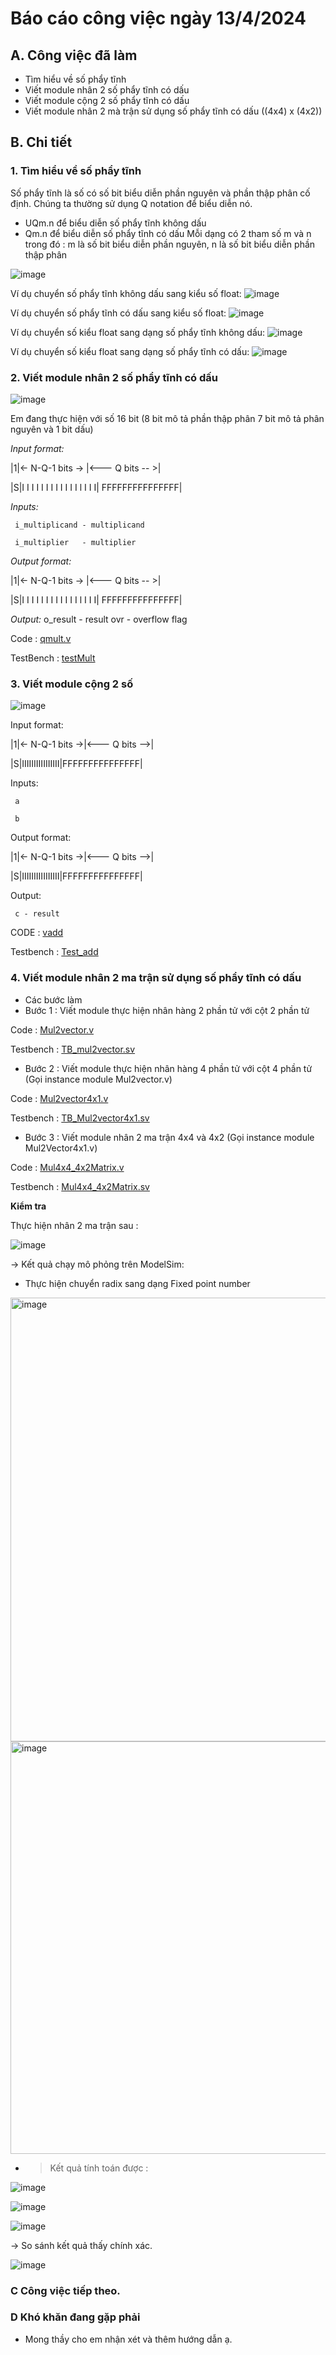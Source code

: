 # Báo cáo công việc ngày 13/4/2024
## A. Công việc đã làm
- Tìm hiểu về số phẩy tĩnh
- Viết module nhân 2 số phẩy tĩnh có dấu
- Viết module cộng 2 số phẩy tĩnh có dấu
- Viết module nhân 2 mà trận sử dụng số phẩy tĩnh có dấu ((4x4) x (4x2))
## B. Chi tiết

### 1. Tìm hiểu về số phẩy tĩnh

Số phẩy tĩnh là số có số bit biểu diễn phần nguyên và phần thập phân cố định.
Chúng ta thường sử dụng Q notation để biểu diễn nó.
- UQm.n để biểu diễn số phẩy tĩnh không dấu
- Qm.n để biểu diễn số phẩy tĩnh có dấu
Mỗi dạng có 2 tham số m và n trong đó : m là số bit biểu diễn phần nguyên, n là số bit biểu diễn phần thập phân

![image](https://github.com/LongVu2003/FPGA/assets/128148954/9d3212c2-9116-4a5a-a3e9-119c24613eee)

Ví dụ chuyển số phẩy tĩnh không dấu sang kiểu số float:
![image](https://github.com/LongVu2003/FPGA/assets/128148954/73a28277-0c83-4ec6-aa3a-fccc1c88fd22)

Ví dụ chuyển số phẩy tĩnh có dấu sang kiểu số float:
![image](https://github.com/LongVu2003/FPGA/assets/128148954/35acabe6-776a-4ef1-83eb-bcfd19dc8154)

Ví dụ chuyển số kiểu float sang dạng số phẩy tĩnh không dấu:
![image](https://github.com/LongVu2003/FPGA/assets/128148954/7996b1de-4bbf-45f6-bd2a-fe6848722856)

Ví dụ chuyển số kiểu float sang dạng số phẩy tĩnh có dấu:
![image](https://github.com/LongVu2003/FPGA/assets/128148954/834c49ce-f920-4944-a6a4-caf7e14bfa95)

### 2. Viết module nhân 2 số phẩy tĩnh có dấu

![image](https://github.com/LongVu2003/FPGA/assets/128148954/3d92c9a8-b44d-4e63-a407-191b75bec945)

Em đang thực hiện với số 16 bit (8 bit mô tả phần thập phân 7 bit mô tả phân nguyên và 1 bit dấu)

_Input format:_ 

|1|<- N-Q-1 bits   ->  |<--- Q bits -- >|

|S|I I I I I I I I I I I I l I I I| FFFFFFFFFFFFFFF|

_Inputs:_

     i_multiplicand - multiplicand
	 
	 i_multiplier   - multiplier

_Output format:_

|1|<- N-Q-1 bits   ->  |<--- Q bits -- >|

|S|I I I I I I I I I I I I l I I I| FFFFFFFFFFFFFFF|

_Output:_
     o_result - result
	 ovr      - overflow flag

Code : [qmult.v](https://github.com/LongVu2003/FPGA/blob/main/NhatKyCongViec/240413/Project/RTL/qmult.v)

TestBench : [testMult](https://github.com/LongVu2003/FPGA/blob/main/NhatKyCongViec/240413/Project/RTL/Test_mult.v)

### 3. Viết module cộng 2 số 

![image](https://github.com/LongVu2003/FPGA/assets/128148954/a0c1d7e5-37ca-47db-882c-d926a41c13e1)

Input format: 

|1|<- N-Q-1 bits ->|<--- Q bits -->|

|S|IIIIIIIIIIIIIIII|FFFFFFFFFFFFFFF|

Inputs:

     a 
	 
     b 

Output format:

|1|<- N-Q-1 bits ->|<--- Q bits -->|

|S|IIIIIIIIIIIIIIII|FFFFFFFFFFFFFFF|

Output:

     c - result


CODE : [vadd](https://github.com/LongVu2003/FPGA/blob/main/NhatKyCongViec/240413/Project/RTL/vadd.v)

Testbench : [Test_add](https://github.com/LongVu2003/FPGA/blob/main/NhatKyCongViec/240413/Project/RTL/Test_add.v)

### 4. Viết module nhân 2 ma trận sử dụng số phẩy tĩnh có dấu

- Các bước làm
- Bước 1 : Viết module thực hiện nhân  hàng 2 phần tử với cột 2 phần tử

Code : [Mul2vector.v](https://github.com/LongVu2003/FPGA/blob/main/NhatKyCongViec/240413/Project/RTL/Mul2vector.v)

Testbench : [TB_mul2vector.sv](https://github.com/LongVu2003/FPGA/blob/main/NhatKyCongViec/240413/Project/RTL/tb_mul2vector.v)

- Bước 2 : Viết module thực hiện nhân hàng 4 phần tử với cột 4 phần tử (Gọi instance module Mul2vector.v)

 Code : [Mul2vector4x1.v](https://github.com/LongVu2003/FPGA/blob/main/NhatKyCongViec/240413/Project/RTL/Mul2vector4x1.v)
 
 Testbench : [TB_Mul2vector4x1.sv](https://github.com/LongVu2003/FPGA/blob/main/NhatKyCongViec/240413/Project/RTL/TB_Mul2vector4x1.sv)

- Bước 3 : Viết module nhân 2 ma trận 4x4 và 4x2 (Gọi instance module Mul2Vector4x1.v)

Code : [Mul4x4_4x2Matrix.v](https://github.com/LongVu2003/FPGA/blob/main/NhatKyCongViec/240413/Project/RTL/Mul4x4_4x2matrix.v)

Testbench : [Mul4x4_4x2Matrix.sv](https://github.com/LongVu2003/FPGA/blob/main/NhatKyCongViec/240413/Project/RTL/TB_Mul4x4_4x2matrix.sv)

**Kiểm tra** 

Thực hiện nhân 2 ma trận sau :

![image](https://github.com/LongVu2003/FPGA/assets/128148954/e00afe79-a66a-4c62-9ce9-2ad38cafee20)

 -> Kết quả chạy mô phỏng trên ModelSim:

- Thực hiện chuyển radix sang dạng Fixed point number

<img width="710" alt="image" src="https://github.com/LongVu2003/FPGA/assets/128148954/0f5b1c74-513f-487f-8f7f-583c465880e4">

<img width="660" alt="image" src="https://github.com/LongVu2003/FPGA/assets/128148954/253ecff0-dc38-4f3f-8496-89a24f615597">

- > Kết quả tính toán được : 

![image](https://github.com/LongVu2003/FPGA/assets/128148954/1486230c-495f-4277-84ea-76220308b516)

![image](https://github.com/LongVu2003/FPGA/assets/128148954/b10ee216-4567-4dbb-942e-1ea80c811f45)

![image](https://github.com/LongVu2003/FPGA/assets/128148954/23b76027-a47c-4be8-aee8-c7bbabd0b900)

-> So sánh kết quả thấy chính xác.

![image](https://github.com/LongVu2003/FPGA/assets/128148954/d8f6ed2b-1d33-4155-8eb1-ae4f211bef7d)


### C Công việc tiếp theo.
### D Khó khăn đang gặp phải
- Mong thầy cho em nhận xét và thêm hướng dẫn ạ.
